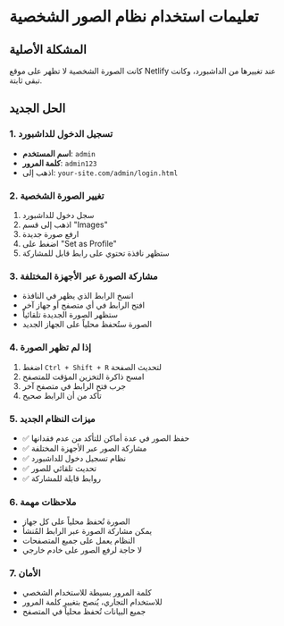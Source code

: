 # تعليمات استخدام نظام الصور الشخصية

## المشكلة الأصلية
كانت الصورة الشخصية لا تظهر على موقع Netlify عند تغييرها من الداشبورد، وكانت تبقى ثابتة.

## الحل الجديد

### 1. تسجيل الدخول للداشبورد
- **اسم المستخدم**: `admin`
- **كلمة المرور**: `admin123`
- اذهب إلى: `your-site.com/admin/login.html`

### 2. تغيير الصورة الشخصية
1. سجل دخول للداشبورد
2. اذهب إلى قسم "Images"
3. ارفع صورة جديدة
4. اضغط على "Set as Profile"
5. ستظهر نافذة تحتوي على رابط قابل للمشاركة

### 3. مشاركة الصورة عبر الأجهزة المختلفة
- انسخ الرابط الذي يظهر في النافذة
- افتح الرابط في أي متصفح أو جهاز آخر
- ستظهر الصورة الجديدة تلقائياً
- الصورة ستُحفظ محلياً على الجهاز الجديد

### 4. إذا لم تظهر الصورة
1. اضغط `Ctrl + Shift + R` لتحديث الصفحة
2. امسح ذاكرة التخزين المؤقت للمتصفح
3. جرب فتح الرابط في متصفح آخر
4. تأكد من أن الرابط صحيح

### 5. ميزات النظام الجديد
- ✅ حفظ الصور في عدة أماكن للتأكد من عدم فقدانها
- ✅ مشاركة الصور عبر الأجهزة المختلفة
- ✅ نظام تسجيل دخول للداشبورد
- ✅ تحديث تلقائي للصور
- ✅ روابط قابلة للمشاركة

### 6. ملاحظات مهمة
- الصورة تُحفظ محلياً على كل جهاز
- يمكن مشاركة الصورة عبر الرابط المُنشأ
- النظام يعمل على جميع المتصفحات
- لا حاجة لرفع الصور على خادم خارجي

### 7. الأمان
- كلمة المرور بسيطة للاستخدام الشخصي
- للاستخدام التجاري، يُنصح بتغيير كلمة المرور
- جميع البيانات تُحفظ محلياً في المتصفح